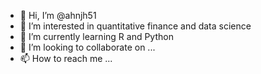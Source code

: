 - 👋 Hi, I’m @ahnjh51
- 👀 I’m interested in quantitative finance and data science
- 🌱 I’m currently learning R and Python
- 💞️ I’m looking to collaborate on ...
- 📫 How to reach me ...

<!---
ahnjh51/ahnjh51 is a ✨ special ✨ repository because its `README.md` (this file) appears on your GitHub profile.
You can click the Preview link to take a look at your changes.
--->

